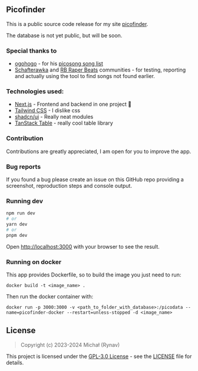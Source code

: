 ## Picofinder

This is a public source code release for my site [picofinder](https://pico.rynav.xyz).

The database is not yet public, but will be soon.


### Special thanks to

- [ogohogo](https://github.com/ogohogo) - for his [picosong song list](https://github.com/ogohogo/picosong)
- [Schafterawka](https://discord.gg/rGzPNAyuAk) and [RB Raper Beats](https://discord.gg/CyBvDHr6du) communities - for testing, reporting and actually using the tool to find songs not found earlier.

### Technologies used:
 - [Next.js](https://nextjs.org/) - Frontend and backend in one project 🙏
 - [Tailwind CSS](https://tailwindcss.com/) - I dislike css
 - [shadcn/ui](https://ui.shadcn.com/) - Really neat modules
 - [TanStack Table](https://tanstack.com/table/latest) - really cool table library


### Contribution

Contributions are greatly appreciated, I am open for you to improve the app.


### Bug reports

If you found a bug please create an issue on this GitHub repo providing a screenshot, reproduction steps and console output.


### Running dev

```bash
npm run dev
# or
yarn dev
# or
pnpm dev
```

Open [http://localhost:3000](http://localhost:3000) with your browser to see the result.

### Running on docker

This app provides Dockerfile, so to build the image you just need to run:
```shell
docker build -t <image_name> .
```
Then run the docker container with:
```shell
docker run -p 3000:3000 -v <path_to_folder_with_database>:/picodata --name=picofinder-docker --restart=unless-stopped -d <image_name>
```

## License

> Copyright (c) 2023-2024 Michał (Rynav)

This project is licensed under the [GPL-3.0 License](https://opensource.org/license/gpl-3-0) - see the [LICENSE](https://github.com/rynav/picofinder/blob/master/LICENSE.md) file for details.